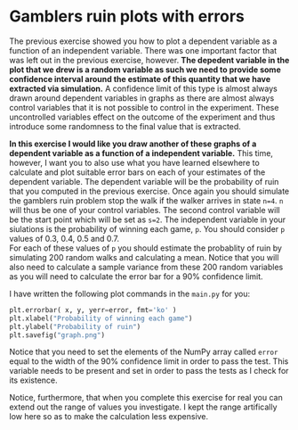 # Gamblers ruin plots with errors

The previous exercise showed you how to plot a dependent variable as a function of an independent variable.  There was one important factor that was left out in the previous exercise, however.  __The depedent variable in the plot that we drew is a random variable as such we need to provide some confidence interval around the estimate of this quantity that we have extracted via simulation.__  A confidence limit of this type is almost always drawn around dependent variables in graphs as there are almost always control variables that it is not possible to control in the experiment. These uncontrolled variables effect on the outcome of the experiment and thus introduce some randomness to the final value that is extracted.  

__In this exercise I would like you draw another of these graphs of a dependent variable as a function of a independent variable.__  This time, however, I want you to also use what you have learned elsewhere to calculate and plot suitable error bars on each of your estimates of the dependent variable.  The dependent variable will be the probability of ruin that you computed in the previous exercise.  Once again you should simulate the gamblers ruin problem stop the walk if the walker arrives in state `n=4`.  `n` will thus be one of your control variables.  The second control variable will be the start point which will be set as `s=2`.  The independent variable in your siulations is the probability of winning each game, `p`.  You should consider `p` values of 0.3, 0.4, 0.5 and 0.7.  
For each of these values of `p` you should estimate the probablity of ruin by simulating 200 random walks and calculating a mean.  Notice that you will also need to calculate a sample variance from these 200 random variables as you will need to calculate the error bar for a 90% confidence limit.

I have written the following plot commands in the `main.py` for you:

```python
plt.errorbar( x, y, yerr=error, fmt='ko' )
plt.xlabel("Probability of winning each game")
plt.ylabel("Probability of ruin")
plt.savefig("graph.png")
```

Notice that you need to set the elements of the NumPy array called `error` equal to the width of the 90% confidence limit in order to pass the test.  This variable needs to be present and set in order to pass the tests as I check for its existence.

Notice, furthermore, that when you complete this exercise for real you can extend out the range of values you investigate.  I kept the range artifically low here so as to make the calculation less expensive.
